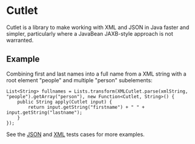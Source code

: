 Cutlet
======

Cutlet is a library to make working with XML and JSON in Java faster and simpler,  particularly where a JavaBean JAXB-style approach is not warranted.

Example
-------

Combining first and last names into a full name from a XML string with a root element "people" and multiple "person" subelements:

    List<String> fullnames = Lists.transform(XMLCutlet.parse(xmlString, "people").getArray("person"), new Function<Cutlet, String>() {
        public String apply(Cutlet input) {
            return input.getString("firstname") + " " + input.getString("lastname");
        }
    });

See the [JSON](src/test/java/org/snellm/cutlet/JSONCutletTest.java) and [XML](src/test/java/org/snellm/cutlet/XMLCutletTest.java) tests cases for more examples.
